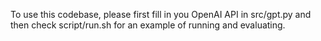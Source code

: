 To use this codebase, please first fill in you OpenAI API in src/gpt.py and then check script/run.sh for an example of running and evaluating.